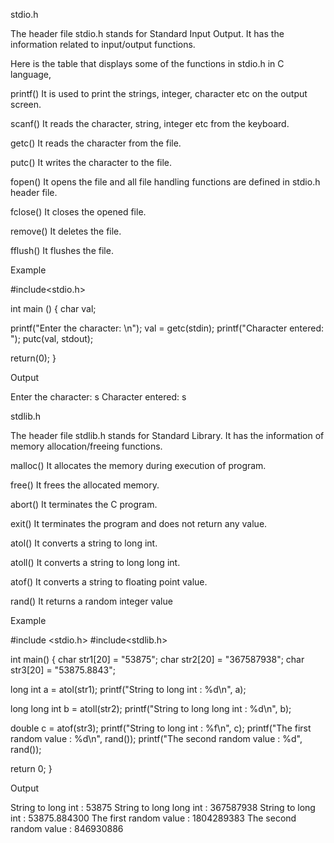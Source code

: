 stdio.h

The header file stdio.h stands for Standard Input Output. It has the information related to input/output functions.

Here is the table that displays some of the functions in stdio.h in C language,

printf()
It is used to print the strings, integer, character etc on the output screen.

scanf()
It reads the character, string, integer etc from the keyboard.

getc()
It reads the character from the file.

putc()
It writes the character to the file.

fopen()
It opens the file and all file handling functions are defined in stdio.h header file.

fclose()
It closes the opened file.

remove()
It deletes the file.

fflush()
It flushes the file.

Example

#include<stdio.h>

int main () {
   char val;

   printf("Enter the character: \n");
   val = getc(stdin);
   printf("Character entered: ");
   putc(val, stdout);

   return(0);
}

Output

Enter the character: s
Character entered: s












stdlib.h

The header file stdlib.h stands for Standard Library. It has the information of memory allocation/freeing functions.

malloc()
It allocates the memory during execution of program.

free()
It frees the allocated memory.

abort()
It terminates the C program.

exit()
It terminates the program and does not return any value.

atol()
It converts a string to long int.

atoll()
It converts a string to long long int.

atof()
It converts a string to floating point value.

rand()
It returns a random integer value


Example

#include <stdio.h>
#include<stdlib.h>

int main() {
   char str1[20] = "53875";
   char str2[20] = "367587938";
   char str3[20] = "53875.8843";

   long int a = atol(str1);
   printf("String to long int : %d\n", a);

   long long int b = atoll(str2);
   printf("String to long long int : %d\n", b);

   double c = atof(str3);
   printf("String to long int : %f\n", c);
   printf("The first random value : %d\n", rand());
   printf("The second random value : %d", rand());

   return 0;
}

Output

String to long int : 53875
String to long long int : 367587938
String to long int : 53875.884300
The first random value : 1804289383
The second random value : 846930886
